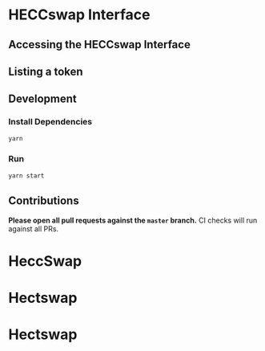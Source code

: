 # 	HECCswap Interface


## Accessing the HECCswap Interface


## Listing a token


## Development

### Install Dependencies

```bash
yarn
```

### Run

```bash
yarn start
```


## Contributions

**Please open all pull requests against the `master` branch.** 
CI checks will run against all PRs.


# HeccSwap
# Hectswap
# Hectswap
